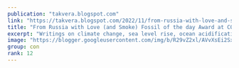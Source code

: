 ```yaml
---
publication: "takvera.blogspot.com"
link: "https://takvera.blogspot.com/2022/11/from-russia-with-love-and-smoke-fossil.html"
title: "From Russia with Love (and Smoke) Fossil of the day Award at COP27"
excerpt: "Writings on climate change, sea level rise, ocean acidification, biodiversity loss, climate adaptation & protests from a Melbourne Citizen Journalist."
image: "https://blogger.googleusercontent.com/img/b/R29vZ2xl/AVvXsEi2SxydywQMuVIY2kXkl11El596zis3uL45ip23aTZ0GM6hgdvcqBJmicF4jO1M_Hv3usvNvQmdd9cqaEOxP2WTTeonoHLeoJXii2MRKMxzFx_aiBqjPCtUUo9q2bBGOQmgpEqqhlytq5BgHHuN6vy6hnib72K_sTYDQF9lKf5i6JmLqv_ujpPxs1sd/w1200-h630-p-k-no-nu/2022-11-16-FOTD02-Russia.jpeg"
group: con
rank: 12
---
```

